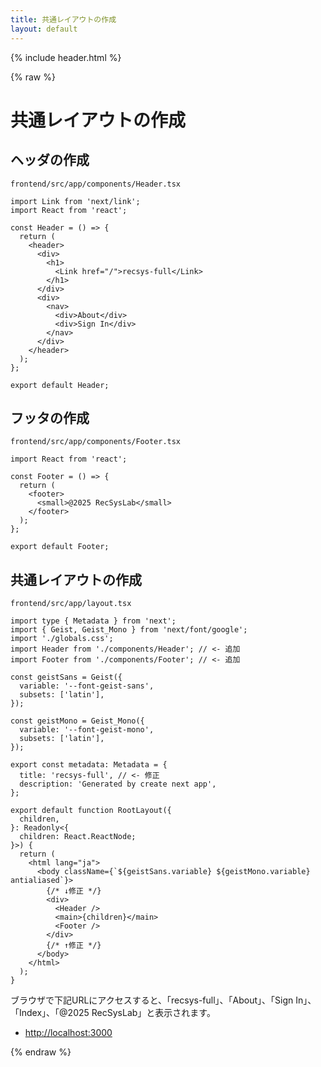 ```yaml
---
title: 共通レイアウトの作成
layout: default
---
```


{% include header.html %}

{% raw %}

# 共通レイアウトの作成

## ヘッダの作成
`frontend/src/app/components/Header.tsx`
```tsx
import Link from 'next/link';
import React from 'react';

const Header = () => {
  return (
    <header>
      <div>
        <h1>
          <Link href="/">recsys-full</Link>
        </h1>
      </div>
      <div>
        <nav>
          <div>About</div>
          <div>Sign In</div>
        </nav>
      </div>
    </header>
  );
};

export default Header;
```

## フッタの作成
`frontend/src/app/components/Footer.tsx`
```tsx
import React from 'react';

const Footer = () => {
  return (
    <footer>
      <small>@2025 RecSysLab</small>
    </footer>
  );
};

export default Footer;
```

## 共通レイアウトの作成
`frontend/src/app/layout.tsx`
```tsx
import type { Metadata } from 'next';
import { Geist, Geist_Mono } from 'next/font/google';
import './globals.css';
import Header from './components/Header'; // <- 追加
import Footer from './components/Footer'; // <- 追加

const geistSans = Geist({
  variable: '--font-geist-sans',
  subsets: ['latin'],
});

const geistMono = Geist_Mono({
  variable: '--font-geist-mono',
  subsets: ['latin'],
});

export const metadata: Metadata = {
  title: 'recsys-full', // <- 修正
  description: 'Generated by create next app',
};

export default function RootLayout({
  children,
}: Readonly<{
  children: React.ReactNode;
}>) {
  return (
    <html lang="ja">
      <body className={`${geistSans.variable} ${geistMono.variable} antialiased`}>
        {/* ↓修正 */}
        <div>
          <Header />
          <main>{children}</main>
          <Footer />
        </div>
        {/* ↑修正 */}
      </body>
    </html>
  );
}
```

ブラウザで下記URLにアクセスすると、「recsys-full」、「About」、「Sign In」、「Index」、「@2025 RecSysLab」と表示されます。
- [http://localhost:3000](http://localhost:3000)

{% endraw %}
